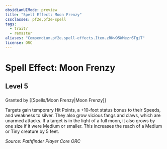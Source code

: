 ```yaml
---
obsidianUIMode: preview
title: "Spell Effect: Moon Frenzy"
cssclasses: pf2e,pf2e-spell
tags:
  - trait/
  - remaster
aliases: "Compendium.pf2e.spell-effects.Item.zRKw95WMezr6TgiT"
license: ORC
---
```

# Spell Effect: Moon Frenzy
## Level 5
### 






Granted by [[Spells/Moon Frenzy|Moon Frenzy]]

Targets gain temporary Hit Points, a +10-foot status bonus to their Speeds, and weakness to silver. They also grow vicious fangs and claws, which are unarmed attacks. If a target is in the light of a full moon, it also grows by one size if it were Medium or smaller. This increases the reach of a Medium or Tiny creature by 5 feet.

*Source: Pathfinder Player Core*
*ORC*